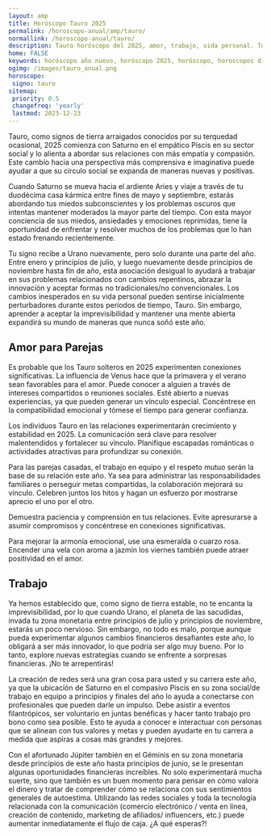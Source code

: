 ```yaml
---
layout: amp
title: Horóscopo Tauro 2025 
permalink: /horoscopo-anual/amp/tauro/
normallink: /horoscopo-anual/tauro/
description: Tauro horóscopo del 2025, amor, trabajo, vida personal. Todas las predicciones para Tauro 2025 gratis. Disfruta este año nuevo.
home: FALSE
keywords: horóscopo año nuevo, horóscopo 2025, horóscopo, horoscopos diarios gratis del dia de hoy, horóscopo diario gratis,horóscopo ano nuevo 2025, horóscopo esperanza gracia, horoscopo Tauro 2025, horoscop, horóscopos gratis, horoscopo Tauro, horoscopo Tauro 2025 gratis, Tarot, Astrologia, Zodíaco, Tauro, horoscopo gratis,tarot en femenino,videncia gratuita,horoscopos gratuitos,horóscopos, astrologia,videncia gratis
ogimg: /images/tauro_anual.png
horoscopo:
 signo: tauro
sitemap:
 priority: 0.5
 changefreq: 'yearly'
 lastmod: 2023-12-23
---
```





Tauro, como signos de tierra arraigados conocidos por su terquedad ocasional, 2025 comienza con Saturno en el empático Piscis en su sector social y lo alienta a abordar sus relaciones con más empatía y compasión. Este cambio hacia una perspectiva más comprensiva e imaginativa puede ayudar a que su círculo social se expanda de maneras nuevas y positivas.

Cuando Saturno se mueva hacia el ardiente Aries y viaje a través de tu duodécima casa kármica entre fines de mayo y septiembre, estarás abordando tus miedos subconscientes y los problemas oscuros que intentas mantener moderados la mayor parte del tiempo. Con esta mayor conciencia de sus miedos, ansiedades y emociones reprimidas, tiene la oportunidad de enfrentar y resolver muchos de los problemas que lo han estado frenando recientemente.

Tu signo recibe a Urano nuevamente, pero solo durante una parte del año. Entre enero y principios de julio, y luego nuevamente desde principios de noviembre hasta fin de año, esta asociación desigual lo ayudará a trabajar en sus problemas relacionados con cambios repentinos, abrazar la innovación y aceptar formas no tradicionales/no convencionales. Los cambios inesperados en su vida personal pueden sentirse inicialmente perturbadores durante estos períodos de tiempo, Tauro. Sin embargo, aprender a aceptar la imprevisibilidad y mantener una mente abierta expandirá su mundo de maneras que nunca soñó este año.

## Amor para Parejas

Es probable que los Tauro solteros en 2025 experimenten conexiones significativas. La influencia de Venus hace que la primavera y el verano sean favorables para el amor. Puede conocer a alguien a través de intereses compartidos o reuniones sociales. Esté abierto a nuevas experiencias, ya que pueden generar un vínculo especial. Concéntrese en la compatibilidad emocional y tómese el tiempo para generar confianza.

Los individuos Tauro en las relaciones experimentarán crecimiento y estabilidad en 2025. La comunicación será clave para resolver malentendidos y fortalecer su vínculo. Planifique escapadas románticas o actividades atractivas para profundizar su conexión.

Para las parejas casadas, el trabajo en equipo y el respeto mutuo serán la base de su relación este año. Ya sea para administrar las responsabilidades familiares o perseguir metas compartidas, la colaboración mejorará su vínculo. Celebren juntos los hitos y hagan un esfuerzo por mostrarse aprecio el uno por el otro.

Demuestra paciencia y comprensión en tus relaciones. Evite apresurarse a asumir compromisos y concéntrese en conexiones significativas.

Para mejorar la armonía emocional, use una esmeralda o cuarzo rosa. Encender una vela con aroma a jazmín los viernes también puede atraer positividad en el amor.

## Trabajo

Ya hemos establecido que, como signo de tierra estable, no te encanta la imprevisibilidad, por lo que cuando Urano, el planeta de las sacudidas, invada tu zona monetaria entre principios de julio y principios de noviembre, estarás un poco nervioso. Sin embargo, no todo es malo, porque aunque pueda experimentar algunos cambios financieros desafiantes este año, lo obligará a ser más innovador, lo que podría ser algo muy bueno. Por lo tanto, explore nuevas estrategias cuando se enfrente a sorpresas financieras. ¡No te arrepentirás!

La creación de redes será una gran cosa para usted y su carrera este año, ya que la ubicación de Saturno en el compasivo Piscis en su zona social/de trabajo en equipo a principios y finales del año lo ayuda a conectarse con profesionales que pueden darle un impulso. Debe asistir a eventos filantrópicos, ser voluntario en juntas benéficas y hacer tanto trabajo pro bono como sea posible. Esto te ayuda a conocer e interactuar con personas que se alinean con tus valores y metas y pueden ayudarte en tu carrera a medida que aspiras a cosas más grandes y mejores.

Con el afortunado Júpiter también en el Géminis en su zona monetaria desde principios de este año hasta principios de junio, se le presentan algunas oportunidades financieras increíbles. No solo experimentará mucha suerte, sino que también es un buen momento para pensar en cómo valora el dinero y tratar de comprender cómo se relaciona con sus sentimientos generales de autoestima. Utilizando las redes sociales y toda la tecnología relacionada con la comunicación (comercio electrónico / venta en línea, creación de contenido, marketing de afiliados/ influencers, etc.) puede aumentar inmediatamente el flujo de caja. ¿A qué esperas?!